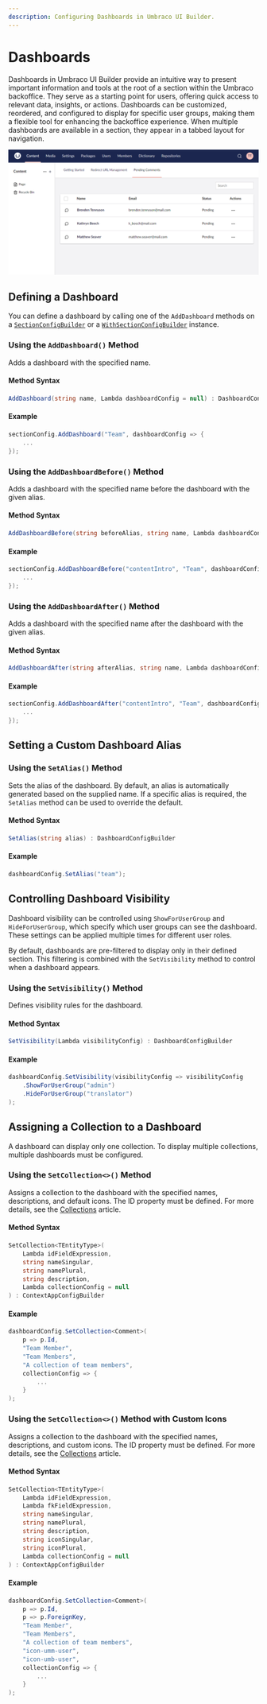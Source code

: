 ```yaml
---
description: Configuring Dashboards in Umbraco UI Builder.
---
```


# Dashboards

Dashboards in Umbraco UI Builder provide an intuitive way to present important information and tools at the root of a section within the Umbraco backoffice. They serve as a starting point for users, offering quick access to relevant data, insights, or actions. Dashboards can be customized, reordered, and configured to display for specific user groups, making them a flexible tool for enhancing the backoffice experience. When multiple dashboards are available in a section, they appear in a tabbed layout for navigation.

![Dashboards](../images/dashboards.png)

## Defining a Dashboard

You can define a dashboard by calling one of the `AddDashboard` methods on a [`SectionConfigBuilder`](sections.md) or a [`WithSectionConfigBuilder`](sections.md#extending-existing-sections) instance.

### Using the `AddDashboard()` Method

Adds a dashboard with the specified name.

#### Method Syntax

```cs
AddDashboard(string name, Lambda dashboardConfig = null) : DashboardConfigBuilder
```

#### Example

```csharp
sectionConfig.AddDashboard("Team", dashboardConfig => {
    ...
});
```

### Using the `AddDashboardBefore()` Method

Adds a dashboard with the specified name before the dashboard with the given alias.

#### Method Syntax

```cs
AddDashboardBefore(string beforeAlias, string name, Lambda dashboardConfig = null) : DashboardConfigBuilder
```

#### Example

```csharp
sectionConfig.AddDashboardBefore("contentIntro", "Team", dashboardConfig => {
    ...
});
```

### Using the `AddDashboardAfter()` Method

Adds a dashboard with the specified name after the dashboard with the given alias.

#### Method Syntax

```cs
AddDashboardAfter(string afterAlias, string name, Lambda dashboardConfig = null) : DashboardConfigBuilder
```

#### Example

```csharp
sectionConfig.AddDashboardAfter("contentIntro", "Team", dashboardConfig => {
    ...
});
```

## Setting a Custom Dashboard Alias

### Using the `SetAlias()` Method

Sets the alias of the dashboard. By default, an alias is automatically generated based on the supplied name. If a specific alias is required, the `SetAlias` method can be used to override the default.

#### Method Syntax

```cs
SetAlias(string alias) : DashboardConfigBuilder
```

#### Example

```csharp
dashboardConfig.SetAlias("team");
```

## Controlling Dashboard Visibility

Dashboard visibility can be controlled using `ShowForUserGroup` and `HideForUserGroup`, which specify which user groups can see the dashboard. These settings can be applied multiple times for different user roles.

By default, dashboards are pre-filtered to display only in their defined section. This filtering is combined with the `SetVisibility` method to control when a dashboard appears.

### Using the `SetVisibility()` Method

Defines visibility rules for the dashboard.

#### Method Syntax

```cs
SetVisibility(Lambda visibilityConfig) : DashboardConfigBuilder
```

#### Example

````csharp
dashboardConfig.SetVisibility(visibilityConfig => visibilityConfig
    .ShowForUserGroup("admin")
    .HideForUserGroup("translator")
);
````

## Assigning a Collection to a Dashboard

A dashboard can display only one collection. To display multiple collections, multiple dashboards must be configured.

### Using the `SetCollection<>()` Method

Assigns a collection to the dashboard with the specified names, descriptions, and default icons. The ID property must be defined. For more details, see the [Collections](../collections/overview.md) article.

#### Method Syntax

```cs
SetCollection<TEntityType>(
    Lambda idFieldExpression, 
    string nameSingular, 
    string namePlural, 
    string description, 
    Lambda collectionConfig = null
) : ContextAppConfigBuilder
```

#### Example

```csharp
dashboardConfig.SetCollection<Comment>(
    p => p.Id, 
    "Team Member", 
    "Team Members", 
    "A collection of team members", 
    collectionConfig => {
        ...
    }
);
```

### Using the `SetCollection<>()` Method with Custom Icons

Assigns a collection to the dashboard with the specified names, descriptions, and custom icons. The ID property must be defined. For more details, see the [Collections](../collections/overview.md) article.

#### Method Syntax

```cs
SetCollection<TEntityType>(
    Lambda idFieldExpression, 
    Lambda fkFieldExpression, 
    string nameSingular, 
    string namePlural, 
    string description, 
    string iconSingular, 
    string iconPlural, 
    Lambda collectionConfig = null
) : ContextAppConfigBuilder
```

#### Example

```csharp
dashboardConfig.SetCollection<Comment>(
    p => p.Id, 
    p => p.ForeignKey, 
    "Team Member", 
    "Team Members", 
    "A collection of team members", 
    "icon-umm-user", 
    "icon-umb-user", 
    collectionConfig => {
        ...
    }
);
```

